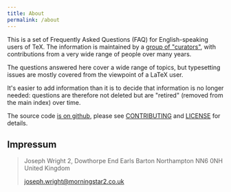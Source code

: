 ```yaml
---
title: About
permalink: /about
---
```


This is a set of Frequently Asked Questions (FAQ) for English-speaking users of
TeX. The information is maintained by a [group of
"curators"](https://github.com/texfaq), with contributions from a very wide
range of people over many years.

The questions answered here cover a wide range of topics, but typesetting
issues are mostly covered from the viewpoint of a LaTeX user.

It's easier to add information than it is to decide that information is no
longer needed: questions are therefore not deleted but are "retired" (removed
from the main index) over time.

The source code [is on github](https://github.com/texfaq/texfaq.github.io/),
please see [CONTRIBUTING](CONTRIBUTING) and [LICENSE](LICENSE) for details.

## Impressum

> Joseph Wright
> 2, Dowthorpe End
> Earls Barton
> Northampton
> NN6 0NH
> United Kingdom
>
> joseph.wright@morningstar2.co.uk
